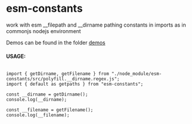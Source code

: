 # esm-constants
work with esm __filepath and __dirname pathing constants in imports as in commonjs nodejs environment

Demos can be found in the folder [demos](https://github.com/ganeshkbhat/esm-file-dir-constants/tree/main/demos)

#### USAGE:

```

import { getDirname, getFilename } from "./node_module/esm-constants/src/polyfill.__dirname.regex.js";
import { default as getpaths } from "esm-constants";

const __dirname = getDirname();
console.log(__dirname);

const __filename = getFilename();
console.log(__filename);

```
